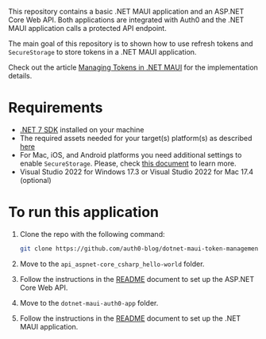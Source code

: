 This repository contains a basic .NET MAUI application and an ASP.NET Core Web API. Both applications are integrated with Auth0 and the .NET MAUI application calls a protected API endpoint.

The main goal of this repository is to shown how to use refresh tokens and `SecureStorage` to store tokens in a .NET MAUI application.

Check out the article [Managing Tokens in .NET MAUI](#) for the implementation details.

# Requirements

- [.NET 7 SDK](https://dotnet.microsoft.com/download/dotnet/7.0) installed on your machine
- The required assets needed for your target(s) platform(s) as described [here](https://docs.microsoft.com/en-us/dotnet/maui/get-started/first-app)
- For Mac, iOS, and Android platforms you need additional settings to enable `SecureStorage`. Please, check [this document](https://learn.microsoft.com/en-us/dotnet/maui/platform-integration/storage/secure-storage#get-started) to learn more.
- Visual Studio 2022 for Windows 17.3 or Visual Studio 2022 for Mac 17.4 (optional)

# To run this application

1. Clone the repo with the following command:

   ```bash
   git clone https://github.com/auth0-blog/dotnet-maui-token-management.git
   ```

2. Move to the `api_aspnet-core_csharp_hello-world` folder.

3. Follow the instructions in the [README](api_aspnet-core_csharp_hello-world/README.md) document to set up the ASP.NET Core Web API.

4. Move to the `dotnet-maui-auth0-app` folder.

5. Follow the instructions in the [README](dotnet-maui-auth0-app/README.md) document to set up the .NET MAUI application.
